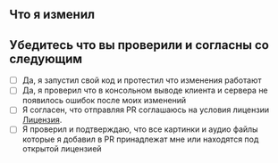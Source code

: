 <!-- По всем вопросам обращайтесь в наш дискорд https://discord.gg/stalker14 -->

## Что я изменил
<!-- Напишите что вы изменили или добавьте картинки -->

<!-- Проставить X — [X]: -->
## Убедитесь что вы проверили и согласны со следующим
- [ ] Да, я запустил свой код и протестил что изменения работают
- [ ] Да, я проверил что в консольном выводе клиента и сервера не появилось ошибок после моих изменений
- [ ] Я согласен, что отправляя PR соглашаюсь на условия лицензии [Лицензия](https://github.com/stalker14-project/stalker-14/edit/master/LICENSE.TXT).
- [ ] Я проверил и подтверждаю, что все картинки и аудио файлы которые я добавил в PR принадлежат мне или находятся под открытой лицензией

